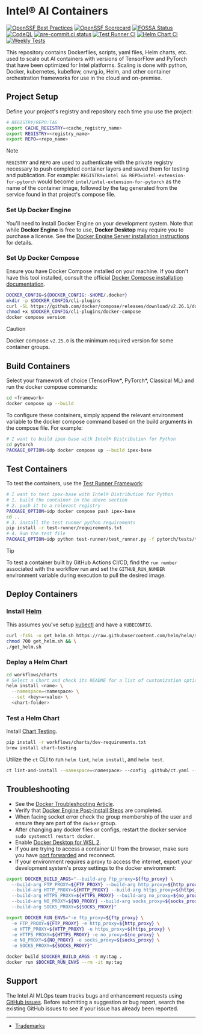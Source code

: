# Intel® AI Containers

[![OpenSSF Best Practices](https://www.bestpractices.dev/projects/8270/badge)](https://www.bestpractices.dev/projects/8270)
[![OpenSSF Scorecard](https://api.securityscorecards.dev/projects/github.com/intel/ai-containers/badge)](https://securityscorecards.dev/viewer/?uri=github.com/intel/ai-containers)
[![FOSSA Status](https://app.fossa.com/api/projects/git%2Bgithub.com%2Fintel%2Fai-containers.svg?type=shield&issueType=license)](https://app.fossa.com/projects/git%2Bgithub.com%2Fintel%2Fai-containers?ref=badge_shield&issueType=license)
[![CodeQL](https://github.com/intel/ai-containers/actions/workflows/github-code-scanning/codeql/badge.svg)](https://github.com/intel/ai-containers/actions/workflows/github-code-scanning/codeql)
[![pre-commit.ci status](https://results.pre-commit.ci/badge/github/intel/ai-containers/main.svg)](https://results.pre-commit.ci/latest/github/intel/ai-containers/main)
[![Test Runner CI](https://github.com/intel/ai-containers/actions/workflows/test-runner-ci.yaml/badge.svg)](https://github.com/intel/ai-containers/actions/workflows/test-runner-ci.yaml)
[![Helm Chart CI](https://github.com/intel/ai-containers/actions/workflows/chart-ci.yaml/badge.svg)](https://github.com/intel/ai-containers/actions/workflows/chart-ci.yaml)
[![Weekly Tests](https://github.com/intel/ai-containers/actions/workflows/weekly-test.yaml/badge.svg)](https://github.com/intel/ai-containers/actions/workflows/weekly-test.yaml)

This repository contains Dockerfiles, scripts, yaml files, Helm charts, etc. used to scale out AI containers with versions of TensorFlow and PyTorch that have been optimized for Intel platforms. Scaling is done with python, Docker, kubernetes, kubeflow, cnvrg.io, Helm, and other container orchestration frameworks for use in the cloud and on-premise.

## Project Setup

Define your project's registry and repository each time you use the project:

```bash
# REGISTRY/REPO:TAG
export CACHE_REGISTRY=<cache_registry_name>
export REGISTRY=<registry_name>
export REPO=<repo_name>
```

> [!NOTE]
> `REGISTRY` and `REPO` are used to authenticate with the private registry necessary to push completed container layers and saved them for testing and publication. For example: `REGISTRY=intel && REPO=intel-extension-for-pytorch` would become `intel/intel-extension-for-pytorch` as the name of the container image, followed by the tag generated from the service found in that project's compose file.

### Set Up Docker Engine

You'll need to install Docker Engine on your development system. Note that while **Docker Engine** is free to use, **Docker Desktop** may require you to purchase a license.  See the [Docker Engine Server installation instructions](https://docs.docker.com/engine/install/#server) for details.

### Set Up Docker Compose

Ensure you have Docker Compose installed on your machine. If you don't have this tool installed, consult the official [Docker Compose installation documentation](https://docs.docker.com/compose/install/linux/#install-the-plugin-manually).

```bash
DOCKER_CONFIG=${DOCKER_CONFIG:-$HOME/.docker}
mkdir -p $DOCKER_CONFIG/cli-plugins
curl -SL https://github.com/docker/compose/releases/download/v2.26.1/docker-compose-linux-x86_64 -o $DOCKER_CONFIG/cli-plugins/docker-compose
chmod +x $DOCKER_CONFIG/cli-plugins/docker-compose
docker compose version
```

> [!CAUTION]
> Docker compose `v2.25.0` is the minimum required version for some container groups.

## Build Containers

Select your framework of choice (TensorFlow*, PyTorch*, Classical ML) and run the docker compose commands:

```bash
cd <framework>
docker compose up --build
```

To configure these containers, simply append the relevant environment variable to the docker compose command based on the build arguments in the compose file. For example:

```bash
# I want to build ipex-base with Intel® Distribution for Python
cd pytorch
PACKAGE_OPTION=idp docker compose up --build ipex-base
```

## Test Containers

To test the containers, use the [Test Runner Framework](https://github.com/intel/ai-containers/tree/main/test-runner):

```bash
# I want to test ipex-base with Intel® Distribution for Python
# 1. build the container in the above section
# 2. push it to a relevant registry
PACKAGE_OPTION=idp docker compose push ipex-base
cd ..
# 3. install the test runner python requirements
pip install -r test-runner/requirements.txt
# 4. Run the test file
PACKAGE_OPTION=idp python test-runner/test_runner.py -f pytorch/tests/tests.yaml
```

> [!TIP]
> To test a container built by GitHub Actions CI/CD, find the `run number` associated with the workflow run and set the `GITHUB_RUN_NUMBER` environment variable during execution to pull the desired image.

## Deploy Containers

### Install [Helm](https://helm.sh/docs/intro/install/)

This assumes you've setup [kubectl](https://kubernetes.io/docs/tasks/tools/#kubectl) and have a `KUBECONFIG`.

```bash
curl -fsSL -o get_helm.sh https://raw.githubusercontent.com/helm/helm/main/scripts/get-helm-3 && \
chmod 700 get_helm.sh && \
./get_helm.sh
```

### Deploy a Helm Chart

```bash
cd workflows/charts
# Select a Chart and check its README for a list of customization options and other steps required.
helm install <name> \
  --namespace=<namespace> \
  --set <key>=<value> \
  <chart-folder>
```

### Test a Helm Chart

Install [Chart Testing](https://github.com/helm/chart-testing).

```bash
pip install -r workflows/charts/dev-requirements.txt
brew install chart-testing
```

Utilize the `ct` CLI to run `helm lint`, `helm install`, and `helm test`.

```bash
ct lint-and-install --namespace=<namespace> --config .github/ct.yaml --charts workflow/charts/<chart>
```

## Troubleshooting

- See the [Docker Troubleshooting Article](https://docs.docker.com/engine/install/troubleshoot/).
- Verify that [Docker Engine Post-Install Steps](https://docs.docker.com/engine/install/linux-postinstall/) are completed.
- When facing socket error check the group membership of the user and ensure they are part of the `docker` group.
- After changing any docker files or configs, restart the docker service `sudo systemctl restart docker`.
- Enable [Docker Desktop for WSL 2](https://docs.docker.com/desktop/windows/wsl/).
- If you are trying to access a container UI from the browser, make sure you have [port forwarded](https://code.visualstudio.com/docs/remote/ssh#_forwarding-a-port-creating-ssh-tunnel) and reconnect.
- If your environment requires a proxy to access the internet, export your development system's proxy settings to the docker environment:

```bash
export DOCKER_BUILD_ARGS="--build-arg ftp_proxy=${ftp_proxy} \
  --build-arg FTP_PROXY=${FTP_PROXY} --build-arg http_proxy=${http_proxy} \
  --build-arg HTTP_PROXY=${HTTP_PROXY} --build-arg https_proxy=${https_proxy} \
  --build-arg HTTPS_PROXY=${HTTPS_PROXY} --build-arg no_proxy=${no_proxy} \
  --build-arg NO_PROXY=${NO_PROXY} --build-arg socks_proxy=${socks_proxy} \
  --build-arg SOCKS_PROXY=${SOCKS_PROXY}"
```

```bash
export DOCKER_RUN_ENVS="-e ftp_proxy=${ftp_proxy} \
  -e FTP_PROXY=${FTP_PROXY} -e http_proxy=${http_proxy} \
  -e HTTP_PROXY=${HTTP_PROXY} -e https_proxy=${https_proxy} \
  -e HTTPS_PROXY=${HTTPS_PROXY} -e no_proxy=${no_proxy} \
  -e NO_PROXY=${NO_PROXY} -e socks_proxy=${socks_proxy} \
  -e SOCKS_PROXY=${SOCKS_PROXY}"
```

```bash
docker build $DOCKER_BUILD_ARGS -t my:tag .
docker run $DOCKER_RUN_ENVS --rm -it my:tag
```

## Support

The Intel AI MLOps team tracks bugs and enhancement requests using
[GitHub issues](https://github.com/intel/ai-containers/issues). Before submitting a
suggestion or bug report, search the existing GitHub issues to see if your issue has already been reported.

---

- [Trademarks](http://www.intel.com/content/www/us/en/legal/trademarks.html)
